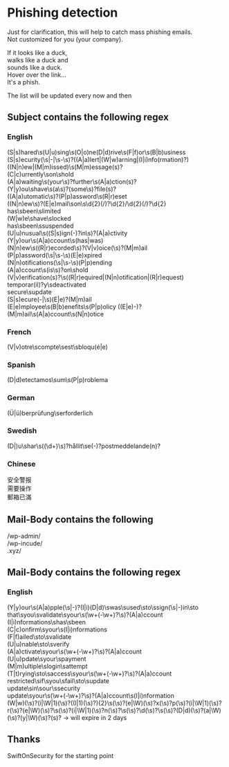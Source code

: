 # Phishing detection

Just for clarification, this will help to catch mass phishing emails.  
Not customized for you (your company).

If it looks like a duck,  
walks like a duck and  
sounds like a duck.  
Hover over the link...  
It's a phish.  

The list will be updated every now and then  

## Subject contains the following regex

### English
(S|s)hared\s(U|u)sing\s(O|o)ne(D|d)rive\s(F|f)or\s(B|b)usiness  
(S|s)ecurity(\s|-|\s-\s)?((A|a)lert|(W|w)arning|(I|i)nfo(rmation)?)  
((N|n)ew|(M|m)issed)\s(M|m)essage(s)?  
(C|c)urrently\son\shold  
(A|a)waiting\s(your\s)?further\s(A|a)ction(s)?  
(Y|y)ou\shave\s(a\s)?(some\s)?file(s)?  
((A|a)utomatic\s)?(P|p)assword\s(R|r)eset  
((N|n)ew\s)?(E|e)mail\son\s\d{2}(\/)?\d{2}\/\d{2}(\/)?\d{2}  
has\sbeen\slimited  
(W|w)e\shave\slocked  
has\sbeen\ssuspended  
(U|u)nusual\s((S|s)ign(-)?in\s)?(A|a)ctivity  
(Y|y)our\s(A|a)ccount\\s(has|was)  
(N|n)ew\s((R|r)ecorded\s)?(V|v)oice(\s)?(M|m)ail  
(P|p)assword(\s|\s-\s)(E|e)xpired  
(N|n)otifications(\s|\s-\s)(P|p)ending  
(A|a)ccount\s(is\s)?on\shold  
(V|v)erification(s)?\s((R|r)equired|(N|n)otification|(R|r)equest)  
temporar(il)?y\sdeactivated  
secure\supdate  
(S|s)ecure(-|\s)(E|e)?(M|m)ail  
(E|e)mployee\s(B|b)enefits\s(P|p)olicy
((E|e)-)?(M|m)ail\s(A|a)ccount\s(N|n)otice  

### French
(V|v)otre\scompte\sest\sbloqu(é|e)  

### Spanish
(D|d)etectamos\sum\s(P|p)roblema  

### German
(Ü|ü)berprüfung\serforderlich

### Swedish
(D|)u\shar\s\((\d+\)\s)?hållit\se(-)?postmeddelande(n)?

### Chinese
安全警报  
需要操作  
郵箱已滿  

## Mail-Body contains the following

/wp-admin/  
/wp-incude/  
\.xyz/  

## Mail-Body contains the following regex

### English
(Y|y)our\s(A|a)pple(\s|-)?(I|i)(D|d)\swas\sused\sto\ssign(\s|-)in\sto  
that\syou\svalidate\syour\s(\w+(-\w+)?\s)?(A|a)ccount  
(I|i)nformations\shas\sbeen  
(C|c)onfirm\syour\s(I|i)nformations  
(F|f)ailed\sto\svalidate  
(U|u)nable\sto\sverify  
(A|a)ctivate\syour\s(\w+(-\w+)?\s)?(A|a)ccount  
(U|u)pdate\syour\spayment  
(M|m)ultiple\slogin\sattempt  
(T|t)rying\sto\saccess\syour\s(\w+(-\w+)?\s)?(A|a)ccount  
restricted\sif\syou\sfail\sto\supdate  
update\sin\sour\ssecurity  
update\syour\s(\w+(-\w+)?\s)?(A|a)ccount\s(I|i)nformation  
(W|w)(\s)?(i|\W|1)(\s)?((l|1)(\s)?){2}\s(\s)?(e|\W)(\s)?x(\s)?p(\s)?(i|\W|1)(\s)?r(\s)?(e|\W)(\s)?\s(\s)?(i|\W|1)(\s)?n(\s)?\s(\s)?\d(\s)?\s(\s)?(D|d)(\s)?(a|\W)(\s)?(y|\W)(\s)?(s)?  -> will expire in 2 days  

## Thanks
SwiftOnSecurity for the starting point

